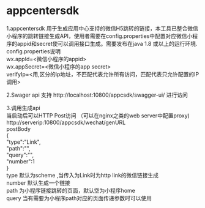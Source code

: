 # appcentersdk
1.appcentersdk 用于生成应用中心支持的微信H5跳转的链接，本工具已整合微信小程序的跳转链接生成API，使用者需要在config.properties中配置对应微信小程序的appid和secret使可以调用接口生成。需要发布在java 1.8 或以上的运行环境.  
config.properties说明  
wx.appId=<微信小程序的appid>  
wx.appSecret=<微信小程序的app secret>  
verifyIp=<用,区分的ip地址，不匹配代表允许所有访问，匹配代表只允许配置的IP调用>

2.Swager api 支持 http://localhost:10800/appcsdk/swagger-ui/ 进行访问

3.调用生成api  
  当启动后可以HTTP Post访问 （可以在nginx之类的web server中配置proxy)  
  http://serverip:10800/appcsdk/wechat/genURL  
  postBody  
  {  
    "type":"Link",  
    "path":"",  
    "query":"",  
    "number":1  
  }  
  type 默认为scheme ,当传入为Link时为http link的微信链接生成  
  number 默认生成一个链接  
  path 为小程序链接跳转的页面，默认空为小程序home  
  query 当有需要为小程序path对应的页面传递参数时可以使用  

